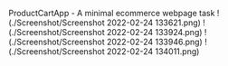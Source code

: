 ProductCartApp - A minimal ecommerce webpage task
!(./Screenshot/Screenshot 2022-02-24 133621.png)
!(./Screenshot/Screenshot 2022-02-24 133924.png)
!(./Screenshot/Screenshot 2022-02-24 133946.png)
!(./Screenshot/Screenshot 2022-02-24 134011.png)
